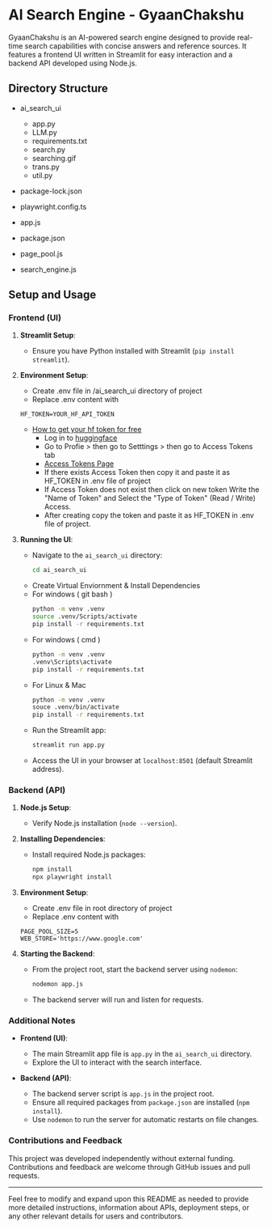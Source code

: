 # AI Search Engine - GyaanChakshu

GyaanChakshu is an AI-powered search engine designed to provide real-time search capabilities with concise answers and reference sources. It features a frontend UI written in Streamlit for easy interaction and a backend API developed using Node.js.

## Directory Structure

- ai_search_ui

  - app.py
  - LLM.py
  - requirements.txt
  - search.py
  - searching.gif
  - trans.py
  - util.py

- package-lock.json
- playwright.config.ts
- app.js
- package.json
- page_pool.js
- search_engine.js

## Setup and Usage

### Frontend (UI)

1. **Streamlit Setup**:

   - Ensure you have Python installed with Streamlit (`pip install streamlit`).

2. **Environment Setup**:

   - Create .env file in /ai_search_ui directory of project
   - Replace .env content with

   ```
   HF_TOKEN=YOUR_HF_API_TOKEN
   ```

   - [How to get your hf token for free](https://huggingface.co/docs/hub/en/security-tokens)
     - Log in to [huggingface](https://huggingface.co/)
     - Go to Profie > then go to Setttings > then go to Access Tokens tab
     - [Access Tokens Page](https://huggingface.co/settings/tokens)
     - If there exists Access Token then copy it and paste it as HF_TOKEN in .env file of project
     - If Access Token does not exist then click on new token Write the "Name of Token" and Select the "Type of Token" (Read / Write) Access.
     - After creating copy the token and paste it as HF_TOKEN in .env file of project.

3. **Running the UI**:
   - Navigate to the `ai_search_ui` directory:
     ```sh
     cd ai_search_ui
     ```
   - Create Virtual Enviornment & Install Dependencies
   * For windows ( git bash )
     ```sh
     python -m venv .venv
     source .venv/Scripts/activate
     pip install -r requirements.txt
     ```
   * For windows ( cmd )
     ```sh
     python -m venv .venv
     .venv\Scripts\activate
     pip install -r requirements.txt
     ```
   * For Linux & Mac
     ```sh
     python -m venv .venv
     souce .venv/bin/activate
     pip install -r requirements.txt
     ```
   - Run the Streamlit app:
     ```sh
     streamlit run app.py
     ```
   - Access the UI in your browser at `localhost:8501` (default Streamlit address).

### Backend (API)

1. **Node.js Setup**:

   - Verify Node.js installation (`node --version`).

2. **Installing Dependencies**:
   - Install required Node.js packages:
     ```sh
     npm install
     npx playwright install
     ```
3. **Environment Setup**:

   - Create .env file in root directory of project
   - Replace .env content with

   ```
   PAGE_POOL_SIZE=5
   WEB_STORE='https://www.google.com'
   ```

4. **Starting the Backend**:
   - From the project root, start the backend server using `nodemon`:
     ```sh
     nodemon app.js
     ```
   - The backend server will run and listen for requests.

### Additional Notes

- **Frontend (UI)**:

  - The main Streamlit app file is `app.py` in the `ai_search_ui` directory.
  - Explore the UI to interact with the search interface.

- **Backend (API)**:
  - The backend server script is `app.js` in the project root.
  - Ensure all required packages from `package.json` are installed (`npm install`).
  - Use `nodemon` to run the server for automatic restarts on file changes.

### Contributions and Feedback

This project was developed independently without external funding. Contributions and feedback are welcome through GitHub issues and pull requests.

---

Feel free to modify and expand upon this README as needed to provide more detailed instructions, information about APIs, deployment steps, or any other relevant details for users and contributors.
